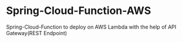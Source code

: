 # Spring-Cloud-Function-AWS
Spring-Cloud-Function to deploy on AWS Lambda with the help of API Gateway(REST Endpoint)
